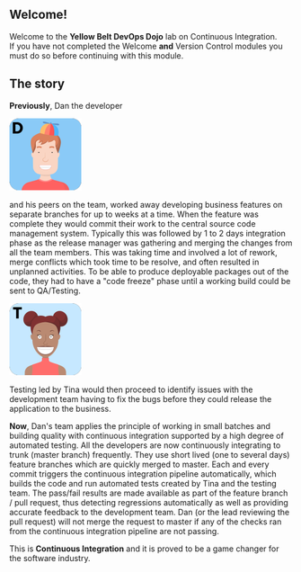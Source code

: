 ## Welcome!

Welcome to the **Yellow Belt DevOps Dojo** lab on Continuous Integration.  
If you have not completed the Welcome **and** Version Control modules you must
do so before continuing with this module.

## The story

**Previously**, Dan the developer

![](../../assets/yellow-belt-devops-dojo/continuous-integration/dan.png)

and his peers on the team, worked away developing business features on separate branches for up to weeks at a time. When the feature was complete they would commit their work to the central source code management system. Typically this was followed by 1 to 2 days integration phase as the release manager was gathering and merging the changes from all the team members. This was taking time and involved a lot of rework, merge conflicts which took time to be resolve, and often resulted in unplanned activities. To be able to produce deployable packages out of the code, they had to have a "code freeze" phase until a working build could be sent to QA/Testing.

![](../../assets/yellow-belt-devops-dojo/continuous-integration/tina.png)

Testing led by Tina would then proceed to identify issues with the development team having to fix the bugs before they could release the application to the business.

**Now**, Dan's team applies the principle of working in small batches and building quality with continuous integration supported by a high degree of automated testing. All the developers are now continuously integrating to trunk (master branch) frequently. They use short lived (one to several days) feature branches which are quickly merged to master. Each and every commit triggers the continuous integration pipeline automatically, which builds the code and run automated tests created by Tina and the testing team. The pass/fail results are made available as part of the feature branch / pull request, thus detecting regressions automatically as well as providing accurate feedback to the development team. Dan (or the lead reviewing the pull request) will not merge the request to master if any of the checks ran from the continuous integration pipeline are not passing.

This is **Continuous Integration** and it is proved to be a game changer for the software industry.
